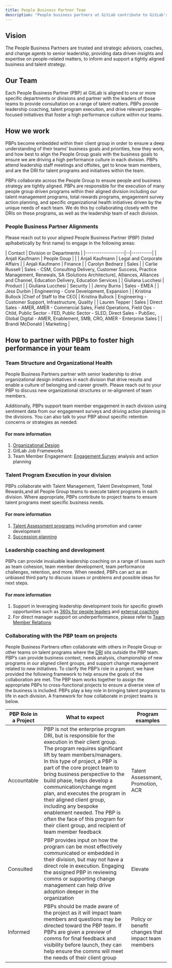 ```yaml
---
title: People Business Partner Team
description: "People business partners at GitLab contribute to GitLab's strategy by driving a high performance and inclusive culture in each division."
---
```


## Vision

The People Business Partners are trusted and strategic advisors, coaches, and change agents to senior leadership, providing data driven insights and expertise on people-related matters, to inform and support a tightly aligned business and talent strategy.

## Our Team

Each People Business Partner (PBP) at GitLab is aligned to one or more specific departments or divisions and partner with the leaders of those teams to provide consultation on a range of talent matters. PBPs provide leadership coaching, talent program execution, and drive relevant people-focused initiatives that foster a high performance culture within our teams.

## How we work

PBPs become embedded within their client group in order to ensure a deep understanding of their teams’ business goals and priorities, how they work, and how best to align the People Group goals with the business goals to ensure we are driving a high performance culture in each division. PBPs attend leadership staff meetings and offsites, get to know team members, and are the DRI for talent programs and initiatives within the team.

PBPs collaborate across the People Group to ensure people and business strategy are tightly aligned. PBPs are responsible for the execution of many people group driven programs within their aligned division including our talent management programs, total rewards programs, engagement survey action planning, and specific organizational health initiatives driven by the unique needs of each team. We do this by collaborating closely with the DRIs on these programs, as well as the leadership team of each division.

### People Business Partner Alignments

Please reach out to your aligned People Business Partner (PBP) (listed aplhabetically by first name) to engage in the following areas:

| Contact | Division or Departments |
|-------------------|--|----------|
| Anjali Kaufmann   | People Goup |   |
| Anjali Kaufmann   | Legal and Corporate Affairs |
| Anjali Kaufmann   | Finance |
| Carolyn Bednarz  | Sales |
| Carlie Russell    | Sales - CSM, Consulting Delivery, Customer Success, Practice Management, Renewals, SA (Solutions Architecture), Alliances, Alliances and Channel, Education Delivery, Education Services |
| Giuliana Lucchesi | Product |
| Giuliana Lucchesi | Security |
| Jenny Burns       | Sales - EMEA |
| Jess Durbin       | Engineering - Core Development, Expansion |
| Kristina Bullock       |Chief of Staff to the CEO|
| Kristina Bullock  | Engineering - Customer Support, Infrastructure, Quality |
| Lauren Tepper     | Sales | Direct Sales - AMER, AMER - Commercial Sales, Field Operations, Field Ops - Child, Public Sector - FED, Public Sector - SLED, Direct Sales - PubSec, Global Digital - AMER, Enablement, SMB, CRO, AMER - Enterprise Sales  |
| Brandi McDonald | Marketing |

## How to partner with PBPs to foster high performance in your team

### Team Structure and Organizational Health

People Business Partners partner with senior leadership to drive organizational design initiatives in each division that drive results and enable a culture of belonging and career growth. Please reach out to your PBP to discuss new organizational structures or re-alignment of team members.

Additionally, PBPs support team member engagement in each division using sentiment data from our engagement surveys and driving action planning in the divisions. You can also talk to your PBP about specific retention concerns or strategies as needed.

#### For more information

1. [Organizational Design](/handbook/people-group/organizational-design/)
1. GitLab Job Frameworks
1. Team Member Engagement: [Engagement Survey](/handbook/people-group/engagement/#engagement-and-org-health-surveys-overview) analysis and action planning

### Talent Program Execution in your division

PBPs collaborate with Talent Management, Talent Development, Total Rewards,and all People Group teams to execute talent programs in each division.  Where appropriate, PBPs contribute to project teams to ensure talent programs meet specific business needs.

#### For more information

1. [Talent Assessment programs](/handbook/people-group/talent-assessment/) including promotion and career development
1. [Succession planning](/handbook/people-group/talent-assessment/#succession-planning)

### Leadership coaching and development

PBPs can provide invaluable leadership coaching on a range of issues such as team cohesion, team member development, team performance challenges, retention, and more. When needed, PBPs can act as an unbiased third party to discuss issues or problems and possible ideas for next steps.

#### For more information

1. Support in leveraging leadership development tools for specific growth opportunities such as [360s for people leaders](/handbook/people-group/360-feedback/) and [external coaching](/handbook/leadership/coaching/)
1. For direct manager support on underperformance, please refer to [Team Member Relations](/handbook/people-group/team-member-relations/)

### Collaborating with the PBP team on projects

People Business Partners often collaborate with others in People Group or other teams on talent programs where the [DRI](/handbook/people-group/directly-responsible-individuals/) sits outside the PBP team. PBP’s can provide business context, needs analysis, championship of new programs in our aligned client groups, and support change management related to new initiatives. To clarify the PBP’s role in a project, we have provided the following framework to help ensure the goals of the collaboration are met. The PBP team works together to assign the appropriate PBPs to cross-functional projects to ensure a diverse view of the business is included. PBPs play a key role in bringing talent programs to life in each division. A framework for how collaborate in project teams is below.

| PBP Role in a Project    | What to expect | Program examples |
|---------|---------|-------|
| Accountable  | PBP is not the enterprise program DRI, but is responsible for the execution in their client group. The program requires significant lift by team members/managers. In this type of project, a PBP is part of the core project team to bring business perspective to the build phase, helps develop a communication/change mgmt plan, and executes the program in their aligned client group, including any bespoke enablement needed. The PBP is often the face of this program for their client group, and recipient of team member feedback | Talent Assessment, Promotion, ACR    |
| Consulted | PBP provides input on how the program can be most effectively communicated or embedded in their division, but may not have a direct role in execution. Engaging the assigned PBP in reviewing comms or supporting change management can help drive adoption deeper in the organization |Elevate   |
| Informed    | PBPs should be made aware of the project as it will impact team members and questions may be directed toward the PBP team. If PBPs are given a preview of comms for final feedback and visibility before launch, they can help ensure the comms will meet the needs of their client group | Policy or benefit changes that impact team members    |
